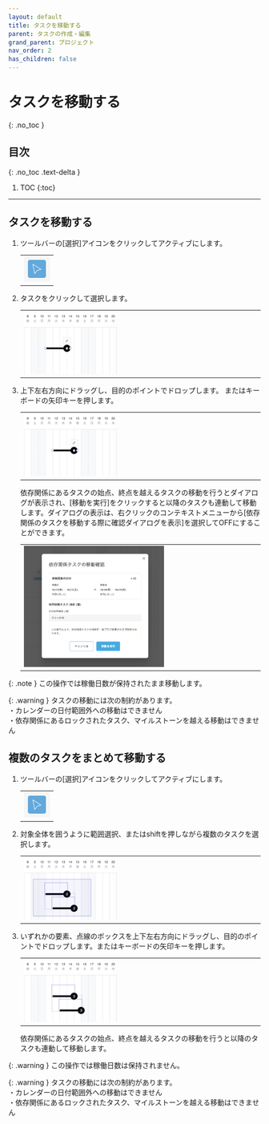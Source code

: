 ```yaml
---
layout: default
title: タスクを移動する
parent: タスクの作成・編集
grand_parent: プロジェクト
nav_order: 2
has_children: false
---
```


# タスクを移動する
{: .no_toc }

## 目次
{: .no_toc .text-delta }

1. TOC
{:toc}

---

## タスクを移動する

1. ツールバーの[選択]アイコンをクリックしてアクティブにします。
   
   <table><tr><td>
   <img src="/assets/images/activetool-selection.png" width="52px">
   </td></tr></table>

2. タスクをクリックして選択します。

   <table><tr><td>
   <img src="/assets/images/projects/task/move-task/1.png" width="40%">
   </td></tr></table>

3. 上下左右方向にドラッグし、目的のポイントでドロップします。
またはキーボードの矢印キーを押します。

   <table><tr><td>
   <img src="/assets/images/projects/task/move-task/2.png" width="40%">
   </td></tr></table>

   依存関係にあるタスクの始点、終点を越えるタスクの移動を行うとダイアログが表示され、[移動を実行]をクリックすると以降のタスクも連動して移動します。ダイアログの表示は、右クリックのコンテキストメニューから[依存関係のタスクを移動する際に確認ダイアログを表示]を選択してOFFにすることができます。

   <table><tr><td>
   <img src="/assets/images/projects/task/move-task/5.png" width="60%">
   </td></tr></table>

{: .note }
この操作では稼働日数が保持されたまま移動します。    

{: .warning }
タスクの移動には次の制約があります。  
・カレンダーの日付範囲外への移動はできません  
・依存関係にあるロックされたタスク、マイルストーンを越える移動はできません

## 複数のタスクをまとめて移動する

1. ツールバーの[選択]アイコンをクリックしてアクティブにします。

   <table><tr><td>
   <img src="/assets/images/activetool-selection.png" width="52px">
   </td></tr></table>

2. 対象全体を囲うように範囲選択、またはshiftを押しながら複数のタスクを選択します。

   <table><tr><td>
   <img src="/assets/images/projects/task/move-task/3.png" width="40%">
   </td></tr></table>
    
3. いずれかの要素、点線のボックスを上下左右方向にドラッグし、目的のポイントでドロップします。またはキーボードの矢印キーを押します。

   <table><tr><td>
   <img src="/assets/images/projects/task/move-task/4.png" width="40%">
   </td></tr></table>

   依存関係にあるタスクの始点、終点を越えるタスクの移動を行うと以降のタスクも連動して移動します。

{: .warning }
この操作では稼働日数は保持されません。    

{: .warning }
タスクの移動には次の制約があります。  
・カレンダーの日付範囲外への移動はできません  
・依存関係にあるロックされたタスク、マイルストーンを越える移動はできません